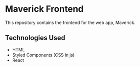 # Maverick Frontend

This repository contains the frontend for the web app, Maverick.

## Technologies Used

- HTML
- Styled Components (CSS in js)
- React
